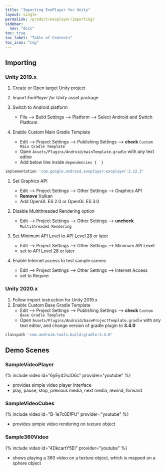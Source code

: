 ```yaml
---
title: "Importing ExoPlayer for Unity"
layout: single
permalink: /product/exoplayer/importing/
sidebar:
  nav: "docs"
toc: true
toc_label: "Table of Contents"
toc_icon: "cog"
---
```


## Importing

### Unity 2019.x

1. Create or Open target Unity project

1. Import *ExoPlayer for Unity* asset package

1. Switch to Android platform
    - File --> Build Settings --> Platform --> Select Android and Switch Platform

1. Enable Custom Main Gradle Template
    - Edit --> Project Settings --> Publishing Settings --> **check** `Custom Main Gradle Template`
    - Open `Assets/Plugins/Android/mainTemplate.gradle` with any text editor
    - Add below line inside `dependencies {  }`
```javascript
implementation 'com.google.android.exoplayer:exoplayer:2.12.2'
```

1. Set Graphics API
    - Edit --> Project Settings --> Other Settings --> Graphics API
    - **Remove** Vulkan
    - Add OpenGL ES 2.0 or OpenGL ES 3.0

1. Disable Multithreaded Rendering option
    - Edit --> Project Settings --> Other Settings --> **uncheck** `Multithreaded Rendering`

1. Set Minimum API Level to API Level 28 or later
    - Edit --> Project Settings --> Other Settings --> Minimum API Level
    - set to API Level 28 or later

1. Enable Internet access to test sample scenes
    - Edit --> Project Settings --> Other Settings --> Internet Access
    - set to Require


### Unity 2020.x

1. Follow import instruction for Unity 2019.x
1. Enable Custom Base Gradle Template
    - Edit --> Project Settings --> Publishing Settings --> **check** `Custom Base Gradle Template`
    - Open `Assets/Plugins/Android/baseProjectTemplate.gradle` with any text editor, and change version of gradle plugin to **3.4.0**
```javascript
classpath 'com.android.tools.build:gradle:3.4.0'
```



## Demo Scenes

### SampleVideoPlayer

{% include video id="6yEy42vJO6c" provider="youtube" %}

- provides simple video player interface
- play, pause, stop, previous media, next media, rewind, forward



### SampleVideoCubes

{% include video id="B-1e7c0EfPU" provider="youtube" %}

- provides simple video rendering on texture object



### Sample360Video

{% include video id="4DkcartY5EI" provider="youtube" %}

- shows playing a 360 video on a texture object, which is mapped on a sphere object


